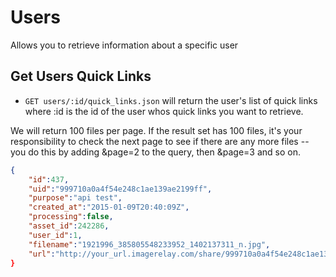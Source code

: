 Users
===========

Allows you to retrieve information about a specific user

Get Users Quick Links
---------------

* `GET users/:id/quick_links.json` will return the user's list of quick links where :id is the id of the user whos quick links you want to retrieve.

We will return 100 files per page. If the result set has 100 files, it's your responsibility to check the next page to see if there are any more files -- you do this by adding &page=2 to the query, then &page=3 and so on.

```json
{
    "id":437,
    "uid":"999710a0a4f54e248c1ae139ae2199ff",
    "purpose":"api test",
    "created_at":"2015-01-09T20:40:09Z",
    "processing":false,
    "asset_id":242286,
    "user_id":1,
    "filename":"1921996_385805548233952_1402137311_n.jpg",
    "url":"http://your_url.imagerelay.com/share/999710a0a4f54e248c1ae139ae2199ff"}
}
```




